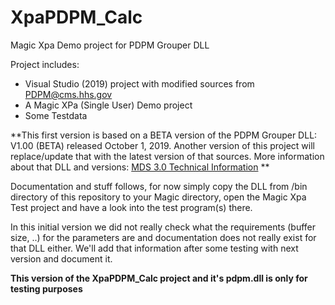 # XpaPDPM_Calc
Magic Xpa Demo project for PDPM Grouper DLL 

Project includes:
+ Visual Studio (2019) project with modified sources from PDPM@cms.hhs.gov
+ A Magic XPa (Single User) Demo project
+ Some Testdata

**This first version is based on a BETA version of the PDPM Grouper DLL: 
V1.00 (BETA) released October 1, 2019. Another version of this project will replace/update that with the latest version of that sources. 
More information about that DLL and versions: [MDS 3.0 Technical Information](https://www.cms.gov/Medicare/Quality-Initiatives-Patient-Assessment-Instruments/NursingHomeQualityInits/NHQIMDS30TechnicalInformation.html) ** 

Documentation and stuff follows, for now simply copy the DLL from /bin directory of this repository to your Magic directory, open the Magic Xpa Test project and have a look into the test program(s) there.

In this initial version we did not really check what the requirements (buffer size, ..) for the parameters are and documentation does not really exist for that DLL either. We'll add that information after some testing with next version and document it.  

**This version of the XpaPDPM_Calc project and it's pdpm.dll is only for testing purposes**




